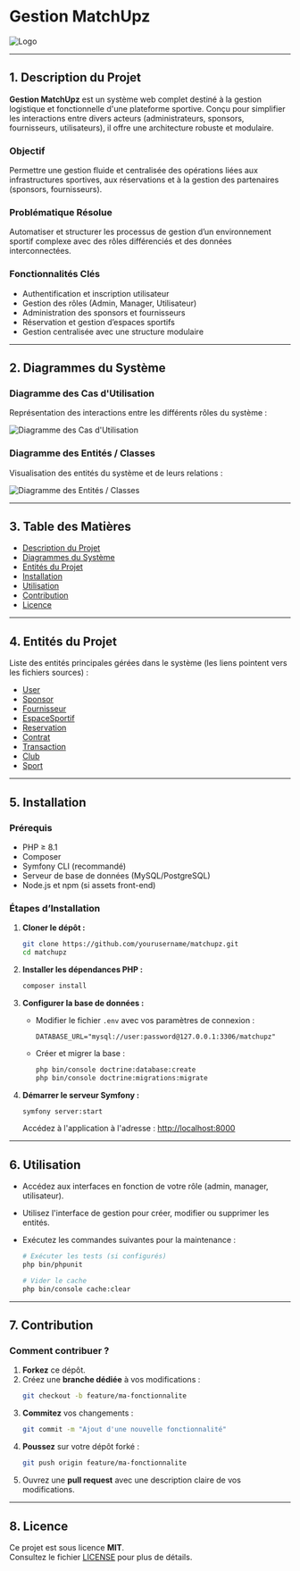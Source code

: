 # Gestion MatchUpz

![Logo](logo_matchupz.svg)

---

## 1. Description du Projet

**Gestion MatchUpz** est un système web complet destiné à la gestion logistique et fonctionnelle d'une plateforme sportive. Conçu pour simplifier les interactions entre divers acteurs (administrateurs, sponsors, fournisseurs, utilisateurs), il offre une architecture robuste et modulaire.

### Objectif

Permettre une gestion fluide et centralisée des opérations liées aux infrastructures sportives, aux réservations et à la gestion des partenaires (sponsors, fournisseurs).

### Problématique Résolue

Automatiser et structurer les processus de gestion d’un environnement sportif complexe avec des rôles différenciés et des données interconnectées.

### Fonctionnalités Clés

- Authentification et inscription utilisateur
- Gestion des rôles (Admin, Manager, Utilisateur)
- Administration des sponsors et fournisseurs
- Réservation et gestion d’espaces sportifs
- Gestion centralisée avec une structure modulaire

---

## 2. Diagrammes du Système

### Diagramme des Cas d'Utilisation

Représentation des interactions entre les différents rôles du système :

![Diagramme des Cas d'Utilisation](./usecase.png)

### Diagramme des Entités / Classes

Visualisation des entités du système et de leurs relations :

![Diagramme des Entités / Classes](./umldiagram1.png)

---

## 3. Table des Matières

- [Description du Projet](#1-description-du-projet)
- [Diagrammes du Système](#2-diagrammes-du-système)
- [Entités du Projet](#4-entités-du-projet)
- [Installation](#5-installation)
- [Utilisation](#6-utilisation)
- [Contribution](#7-contribution)
- [Licence](#8-licence)

---

## 4. Entités du Projet

Liste des entités principales gérées dans le système (les liens pointent vers les fichiers sources) :

- [User](src/Entity/User.php)
- [Sponsor](src/Entity/Sponsor.php)
- [Fournisseur](src/Entity/Fournisseur.php)
- [EspaceSportif](src/Entity/EspaceSportif.php)
- [Reservation](src/Entity/Reservation.php)
- [Contrat](src/Entity/Contrat.php)
- [Transaction](src/Entity/Transaction.php)
- [Club](src/Entity/Club.php)
- [Sport](src/Entity/Sport.php)

---

## 5. Installation

### Prérequis

- PHP ≥ 8.1
- Composer
- Symfony CLI (recommandé)
- Serveur de base de données (MySQL/PostgreSQL)
- Node.js et npm (si assets front-end)

### Étapes d’Installation

1. **Cloner le dépôt :**
   ```bash
   git clone https://github.com/yourusername/matchupz.git
   cd matchupz
   ```

2. **Installer les dépendances PHP :**
   ```bash
   composer install
   ```

3. **Configurer la base de données :**
   - Modifier le fichier `.env` avec vos paramètres de connexion :
     ```
     DATABASE_URL="mysql://user:password@127.0.0.1:3306/matchupz"
     ```

   - Créer et migrer la base :
     ```bash
     php bin/console doctrine:database:create
     php bin/console doctrine:migrations:migrate
     ```

4. **Démarrer le serveur Symfony :**
   ```bash
   symfony server:start
   ```

   Accédez à l'application à l'adresse : [http://localhost:8000](http://localhost:8000)

---

## 6. Utilisation

- Accédez aux interfaces en fonction de votre rôle (admin, manager, utilisateur).
- Utilisez l'interface de gestion pour créer, modifier ou supprimer les entités.
- Exécutez les commandes suivantes pour la maintenance :

  ```bash
  # Exécuter les tests (si configurés)
  php bin/phpunit

  # Vider le cache
  php bin/console cache:clear
  ```

---

## 7. Contribution

### Comment contribuer ?

1. **Forkez** ce dépôt.
2. Créez une **branche dédiée** à vos modifications :
   ```bash
   git checkout -b feature/ma-fonctionnalite
   ```
3. **Commitez** vos changements :
   ```bash
   git commit -m "Ajout d'une nouvelle fonctionnalité"
   ```
4. **Poussez** sur votre dépôt forké :
   ```bash
   git push origin feature/ma-fonctionnalite
   ```
5. Ouvrez une **pull request** avec une description claire de vos modifications.

---

## 8. Licence

Ce projet est sous licence **MIT**.  
Consultez le fichier [LICENSE](./LICENSE) pour plus de détails.
